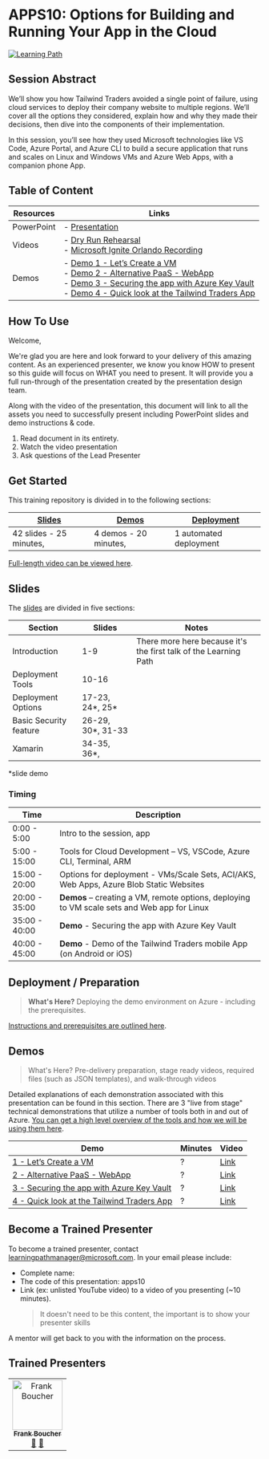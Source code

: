 # APPS10: Options for Building and Running Your App in the Cloud  

[![Learning Path](https://img.shields.io/badge/Learning%20Path-APPS-fe5e00?logo=microsoft)](https://github.com/microsoft/ignite-learning-paths-training-apps)

## Session Abstract

We’ll show you how Tailwind Traders avoided a single point of failure, using cloud services to deploy their company website to multiple regions. We’ll cover all the options they considered, explain how and why they made their decisions, then dive into the components of their implementation.  

In this session, you’ll see how they used Microsoft technologies like VS Code, Azure Portal, and Azure CLI to build a secure application that runs and scales on Linux and Windows VMs and Azure Web Apps, with a companion phone App.  


## Table of Content

| Resources          | Links                            |
|-------------------|----------------------------------|
| PowerPoint        | - [Presentation](presentations.md) |
| Videos            | - [Dry Run Rehearsal](https://globaleventcdn.blob.core.windows.net/assets/apps/apps10/APPS10_full.mp4) <br/>- [Microsoft Ignite Orlando Recording](https://myignite.techcommunity.microsoft.com/sessions/83004) |
| Demos             | - [Demo 1 - Let’s Create a VM ](demos/README.md#demo-1---lets-create-a-vm) <br/>- [Demo 2 - Alternative PaaS - WebApp](demos/README.md#demo-2---plan-b-paas---webapp) <br/>- [Demo 3 - Securing the app with Azure Key Vault](demos/README.md#demo-3---securing-the-app-with-azure-key-vault)<br/>- [Demo 4 - Quick look at the Tailwind Traders App](demos/README.md#demo-4---quick-look-at-the-tailwind-traders-app) |


## How To Use

Welcome,

We're glad you are here and look forward to your delivery of this amazing content. As an experienced presenter, we know you know HOW to present so this guide will focus on WHAT you need to present. It will provide you a full run-through of the presentation created by the presentation design team. 

Along with the video of the presentation, this document will link to all the assets you need to successfully present including PowerPoint slides and demo instructions &
code.

1.  Read document in its entirety.
2.  Watch the video presentation
3.  Ask questions of the Lead Presenter


## Get Started

This training repository is divided in to the following sections:

| [Slides](#slides) | [Demos](demos/README.md) | [Deployment](deployment/README.md) | 
|-------------------|---------------------------|--------------------------------------
| 42 slides - 25 minutes, | 4 demos - 20 minutes, | 1 automated deployment

 [Full-length video can be viewed here](https://globaleventcdn.blob.core.windows.net/assets/apps/apps10/APPS10_full.mp4).

## Slides

The [slides](presentations.md) are divided in five sections:

 Section                    | Slides           | Notes
----------------------------|---------------   |------
Introduction                | 1-9              | There more here because it's the first talk of the Learning Path
Deployment Tools            | 10-16            | 
Deployment Options          | 17-23, 24*, 25*   | 
Basic Security feature      | 26-29, 30*, 31-33 |
Xamarin                     | 34-35, 36*,       | 

*slide demo

### Timing

| Time        | Description 
--------------|-------------
0:00 - 5:00   | Intro to the session, app 
5:00 - 15:00  | Tools for Cloud Development – VS, VSCode, Azure CLI, Terminal, ARM 
15:00 - 20:00 | Options for deployment - VMs/Scale Sets, ACI/AKS, Web Apps, Azure Blob Static Websites  
20:00 - 35:00 | **Demos** – creating a VM, remote options, deploying to VM scale sets and Web app for Linux  
35:00 - 40:00 | **Demo** - Securing the app with Azure Key Vault 
40:00 - 45:00 | **Demo** - Demo of the Tailwind Traders mobile App (on Android or iOS)

## Deployment / Preparation

>**What's Here?** Deploying the demo environment on Azure - including the prerequisites.

[Instructions and prerequisites are outlined here](deployment/README.md). 


## Demos

> What's Here? Pre-delivery preparation, stage ready videos, required files (such as JSON templates), and walk-through videos

Detailed explanations of each demonstration associated with this presentation can be found in this section. There are 3 "live from stage" technical demonstrations that utilize a number of tools both in and out of Azure. [You can get a high level overview of the tools and how we will be using them here](demos/README.md).

| Demo 	                                    | Minutes | Video
--------------------------------------------|---------|-----------------
|  [1 - Let’s Create a VM ](demos/README.md#demo-1---lets-create-a-vm)            | ?       | [Link](https://globaleventcdn.blob.core.windows.net/assets/apps/apps10/APPS10_demo1.mp4)
|  [2 - Alternative PaaS - WebApp](demos/README.md#demo-2---plan-b-paas---webapp)  | ?       | [Link](https://globaleventcdn.blob.core.windows.net/assets/apps/apps10/APPS10_demo2.mp4)
|  [3 - Securing the app with Azure Key Vault](demos/README.md#demo-3---securing-the-app-with-azure-key-vault) | ?       | [Link](https://globaleventcdn.blob.core.windows.net/assets/apps/apps10/APPS10_demo3.mp4)
|  [4 - Quick look at the Tailwind Traders App](demos/README.md#demo-4---quick-look-at-the-tailwind-traders-app) | ?       | [Link](https://globaleventcdn.blob.core.windows.net/assets/apps/apps10/APPS10_demo4.mp4)

## Become a Trained Presenter

To become a trained presenter, contact [learningpathmanager@microsoft.com](mailto:learningpathmanager@microsoft.com). In your email please include:

- Complete name:
- The code of this presentation: apps10
- Link (ex: unlisted YouTube video) to a video of you presenting (~10 minutes). 
  > It doesn't need to be this content, the important is to show your presenter skills

A mentor will get back to you with the information on the process.

## Trained Presenters

<!-- ALL-CONTRIBUTORS-LIST:START - Do not remove or modify this section -->

<table>
<tr>
    <td align="center"><a href="http://cloud5mins.com/">
        <img src="https://avatars2.githubusercontent.com/u/2404846?s=460&v=4" width="100px;" alt="Frank Boucher"/><br />
        <sub><b>Frank Boucher</b></sub></a><br />
            <a href="https://github.com/microsoft/ignite-learning-paths-training-apps/commits?author=FBoucher" title="talk">📢</a>
            <a href="https://github.com/microsoft/ignite-learning-paths-training-apps/commits?author=FBoucher" title="Documentation">📖</a> 
    </td>
</tr></table>

<!-- ALL-CONTRIBUTORS-LIST:END -->